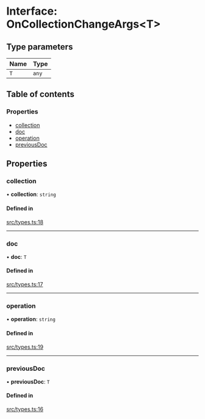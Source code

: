 # Interface: OnCollectionChangeArgs<T\>

## Type parameters

| Name | Type |
| :------ | :------ |
| `T` | `any` |

## Table of contents

### Properties

- [collection](OnCollectionChangeArgs.md#collection)
- [doc](OnCollectionChangeArgs.md#doc)
- [operation](OnCollectionChangeArgs.md#operation)
- [previousDoc](OnCollectionChangeArgs.md#previousdoc)

## Properties

### collection

• **collection**: `string`

#### Defined in

[src/types.ts:18](https://github.com/GeorgeHulpoi/payload-dependencies-graph/blob/e996cfd/src/types.ts#L18)

___

### doc

• **doc**: `T`

#### Defined in

[src/types.ts:17](https://github.com/GeorgeHulpoi/payload-dependencies-graph/blob/e996cfd/src/types.ts#L17)

___

### operation

• **operation**: `string`

#### Defined in

[src/types.ts:19](https://github.com/GeorgeHulpoi/payload-dependencies-graph/blob/e996cfd/src/types.ts#L19)

___

### previousDoc

• **previousDoc**: `T`

#### Defined in

[src/types.ts:16](https://github.com/GeorgeHulpoi/payload-dependencies-graph/blob/e996cfd/src/types.ts#L16)

